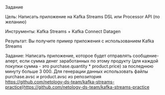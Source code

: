 Задание

Цель: Написать приложение на Kafka Streams DSL или Processor API (по желанию)

Инструменты: Kafka Streams + Kafka Connect Datagen

Результат: Вы получите пример приложения с использованием Kafka Streams

Задание: Написать приложение, которое будет отправлять сообщение-алерт, если сумма денег заработанных по этому продукту 
(для каждой покупки сумма - это purchase.quantity * product.price) за последнюю минуту больше 3 000.
Для генерации данных использовать файлы purchase.avsc и product.avsc из репозитория 
https://github.com/netology-ds-team/kafka-streams-practice)https://github.com/netology-ds-team/kafka-streams-practice
